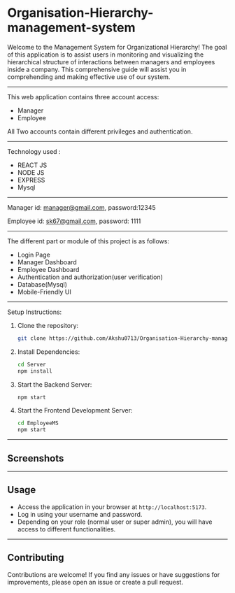 # Organisation-Hierarchy-management-system

Welcome to the Management System for Organizational Hierarchy! The goal of this application is to assist users in monitoring and visualizing the hierarchical structure of interactions between managers and employees inside a company. This comprehensive guide will assist you in comprehending and making effective use of our system.

-------------
This web application contains three account access:
- Manager
- Employee

All Two accounts contain different privileges and authentication.

-------------
Technology used :
- REACT JS
- NODE JS 
- EXPRESS
- Mysql

-------------

Manager
id: manager@gmail.com,
password:12345

Employee
id: sk67@gmail.com,
password: 1111

-------------
The different part or module of this project is as follows:
- Login Page
- Manager Dashboard
- Employee Dashboard
- Authentication and authorization(user verification)
- Database(Mysql)
- Mobile-Friendly UI

-------------

Setup Instructions:
1. Clone the repository:
   ```bash
   git clone https://github.com/Akshu0713/Organisation-Hierarchy-management-system.git
   ```
2. Install Dependencies:
   ```bash
   cd Server
   npm install
   ```
3. Start the Backend Server:
    ```bash
   npm start
   ```
4. Start the Frontend Development Server:
    ```bash
   cd EmployeeMS
   npm start
   ```

-------------
## Screenshots

-------------
## Usage

- Access the application in your browser at `http://localhost:5173`.
- Log in using your username and password.
- Depending on your role (normal user or super admin), you will have access to different functionalities.

-------------
## Contributing

Contributions are welcome! If you find any issues or have suggestions for improvements, please open an issue or create a pull request.
